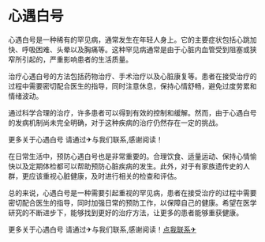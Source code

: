 # 心遇白号

心遇白号是一种稀有的罕见病，通常发生在年轻人身上。它的主要症状包括心跳加快、呼吸困难、头晕以及胸痛等。这种罕见病通常是由于心脏内血管受到阻塞或狭窄所引起的，严重影响患者的生活质量。

治疗心遇白号的方法包括药物治疗、手术治疗以及心脏康复等。患者在接受治疗的过程中需要密切配合医生的指导，同时注意休息，保持心情舒畅，避免过度劳累和情绪波动。

通过科学合理的治疗，许多患者可以得到有效的控制和缓解。然而，由于心遇白号的发病机制尚未完全明确，对于这种疾病的治疗仍然存在一定的挑战。

更多关于心遇白号 请通过✈与我们联系,感谢阅读！

在日常生活中，预防心遇白号也是非常重要的。合理饮食、适量运动、保持心情愉快以及定期体检都可以帮助预防心脏疾病的发生。此外，对于有家族遗传史的人群，更应该重视心脏健康，及时进行相关的检查和评估。

总的来说，心遇白号是一种需要引起重视的罕见病，患者在接受治疗的过程中需要密切配合医生的指导，同时加强日常的预防工作，以保障自己的健康。希望在医学研究的不断进步下，能够找到更好的治疗方法，让更多的患者能够重获健康。

更多关于心遇白号 请通过✈与我们联系,感谢阅读！[点我联系✈](https://www.k02.cc)